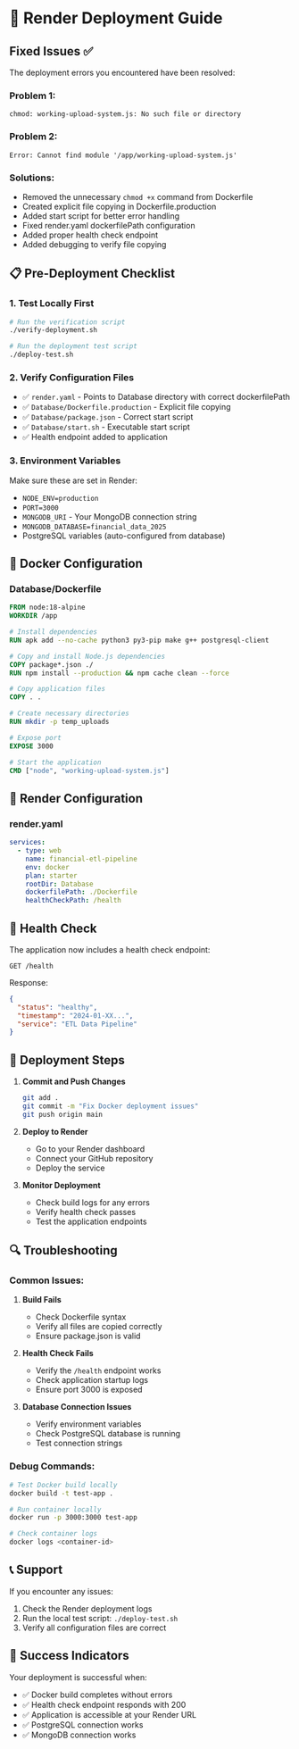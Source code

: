 # 🚀 Render Deployment Guide

## Fixed Issues ✅

The deployment errors you encountered have been resolved:

### **Problem 1**: 
```
chmod: working-upload-system.js: No such file or directory
```

### **Problem 2**: 
```
Error: Cannot find module '/app/working-upload-system.js'
```

### **Solutions**: 
- Removed the unnecessary `chmod +x` command from Dockerfile
- Created explicit file copying in Dockerfile.production
- Added start script for better error handling
- Fixed render.yaml dockerfilePath configuration
- Added proper health check endpoint
- Added debugging to verify file copying

## 📋 Pre-Deployment Checklist

### 1. **Test Locally First**
```bash
# Run the verification script
./verify-deployment.sh

# Run the deployment test script
./deploy-test.sh
```

### 2. **Verify Configuration Files**
- ✅ `render.yaml` - Points to Database directory with correct dockerfilePath
- ✅ `Database/Dockerfile.production` - Explicit file copying
- ✅ `Database/package.json` - Correct start script
- ✅ `Database/start.sh` - Executable start script
- ✅ Health endpoint added to application

### 3. **Environment Variables**
Make sure these are set in Render:
- `NODE_ENV=production`
- `PORT=3000`
- `MONGODB_URI` - Your MongoDB connection string
- `MONGODB_DATABASE=financial_data_2025`
- PostgreSQL variables (auto-configured from database)

## 🐳 Docker Configuration

### Database/Dockerfile
```dockerfile
FROM node:18-alpine
WORKDIR /app

# Install dependencies
RUN apk add --no-cache python3 py3-pip make g++ postgresql-client

# Copy and install Node.js dependencies
COPY package*.json ./
RUN npm install --production && npm cache clean --force

# Copy application files
COPY . .

# Create necessary directories
RUN mkdir -p temp_uploads

# Expose port
EXPOSE 3000

# Start the application
CMD ["node", "working-upload-system.js"]
```

## 🔧 Render Configuration

### render.yaml
```yaml
services:
  - type: web
    name: financial-etl-pipeline
    env: docker
    plan: starter
    rootDir: Database
    dockerfilePath: ./Dockerfile
    healthCheckPath: /health
```

## 🏥 Health Check

The application now includes a health check endpoint:
```
GET /health
```

Response:
```json
{
  "status": "healthy",
  "timestamp": "2024-01-XX...",
  "service": "ETL Data Pipeline"
}
```

## 🚀 Deployment Steps

1. **Commit and Push Changes**
   ```bash
   git add .
   git commit -m "Fix Docker deployment issues"
   git push origin main
   ```

2. **Deploy to Render**
   - Go to your Render dashboard
   - Connect your GitHub repository
   - Deploy the service

3. **Monitor Deployment**
   - Check build logs for any errors
   - Verify health check passes
   - Test the application endpoints

## 🔍 Troubleshooting

### Common Issues:

1. **Build Fails**
   - Check Dockerfile syntax
   - Verify all files are copied correctly
   - Ensure package.json is valid

2. **Health Check Fails**
   - Verify the `/health` endpoint works
   - Check application startup logs
   - Ensure port 3000 is exposed

3. **Database Connection Issues**
   - Verify environment variables
   - Check PostgreSQL database is running
   - Test connection strings

### Debug Commands:
```bash
# Test Docker build locally
docker build -t test-app .

# Run container locally
docker run -p 3000:3000 test-app

# Check container logs
docker logs <container-id>
```

## 📞 Support

If you encounter any issues:
1. Check the Render deployment logs
2. Run the local test script: `./deploy-test.sh`
3. Verify all configuration files are correct

## 🎉 Success Indicators

Your deployment is successful when:
- ✅ Docker build completes without errors
- ✅ Health check endpoint responds with 200
- ✅ Application is accessible at your Render URL
- ✅ PostgreSQL connection works
- ✅ MongoDB connection works 